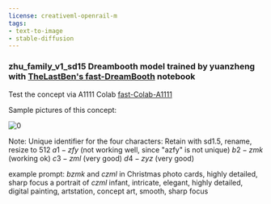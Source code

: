 ```yaml
---
license: creativeml-openrail-m
tags:
- text-to-image
- stable-diffusion
---
```

### zhu_family_v1_sd15 Dreambooth model trained by yuanzheng with [TheLastBen's fast-DreamBooth](https://colab.research.google.com/github/TheLastBen/fast-stable-diffusion/blob/main/fast-DreamBooth.ipynb) notebook


Test the concept via A1111 Colab [fast-Colab-A1111](https://colab.research.google.com/github/TheLastBen/fast-stable-diffusion/blob/main/fast_stable_diffusion_AUTOMATIC1111.ipynb)

Sample pictures of this concept:

  ![0](https://huggingface.co/yuanzheng/zhu-family-v1-sd15/resolve/main/sample_images/00087-727065003-a_full_portrait_of_$bzml$,_pixar,_3d_character,_intricate,_elegant,_highly_detailed,_digital_painting,_artstation,_concept_art,.png)
      
Note: 
Unique identifier for the four characters:
Retain with sd1.5, rename, resize to 512
$a1-zfy$ (not working well, since "azfy" is not unique)
$b2-zmk$ (working ok)
$c3-zml$ (very good)
$d4-zyz$ (very good)

example prompt:
$bzmk$ and $czml$ in Christmas photo cards, highly detailed, sharp focus
a portrait of $czml$ infant, intricate, elegant, highly detailed, digital painting, artstation, concept art, smooth, sharp focus
